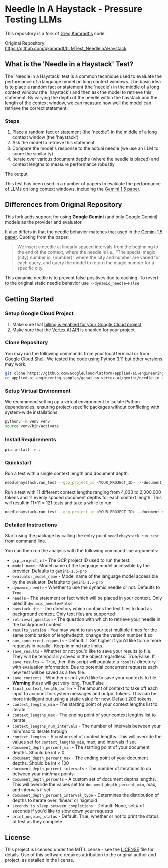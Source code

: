 # Needle In A Haystack - Pressure Testing LLMs

This repository is a fork of [Greg Kamradt's](https://twitter.com/GregKamradt) code. 

Original Repository: https://github.com/gkamradt/LLMTest_NeedleInAHaystack


## What is the 'Needle in a Haystack' Test?

The 'Needle in a Haystack' test is a common technique used to evaluate the performance of a language model on long context windows. The basic idea is to place a random fact or statement (the 'needle') in the middle of a long context window (the 'haystack') and then ask the model to retrieve this statement. By varying the depth of the needle within the haystack and the length of the context window, we can measure how well the model can retrieve the correct statement.

### Steps

1. Place a random fact or statement (the 'needle') in the middle of a long context window (the 'haystack')
2. Ask the model to retrieve this statement
3. Compare the model's response to the actual needle (we use an LLM to score the similarity)
4. Iterate over various document depths (where the needle is placed) and context lengths to measure performance robustly

The output 

This test has been used in a number of papers to evaluate the performance of LLMs on long context windows, including the [Gemini 1.5 paper](https://arxiv.org/pdf/2403.05530).

## Differences from Original Repository
This fork adds support for using **Google Gemini** (and only Google Gemini) models as the provider and evaluator.

It also differs in that the needle behavior matches that used in the [Gemini 1.5 paper](https://arxiv.org/pdf/2403.05530). Quoting from the paper:

> We insert a needle at linearly spaced intervals from the beginning to the end of the context, where
the needle is i.e., “The special magic {city} number is: {number}” where the city and
number are varied for each query, and query the model to return the magic number for a specific
city.

This dynamic needle is to prevent false positives due to caching. To revert to the original static needle behavior use `--dynamic_needle=False`


## Getting Started

### Setup Google Cloud Project

1. Make sure that [billing is enabled for your Google Cloud project](https://cloud.google.com/billing/docs/how-to/verify-billing-enabled#confirm_billing_is_enabled_on_a_project).
2. Make sure that the [Vertex AI API](https://console.cloud.google.com/flows/enableapi?apiid=aiplatform.googleapis.com) is enabled for your project.


### Clone Repository

You may run the following commands from your local terminal or from [Google Cloud Shell](https://cloud.google.com/shell/docs/overview). We tested the code using Python 3.11 but other versions may work.

```zsh
git clone https://github.com/GoogleCloudPlatform/applied-ai-engineering-samples.git
cd applied-ai-engineering-samples/genai-on-vertex-ai/gemini/needle_in_a_haystack
```

### Setup Virtual Environment

We recommend setting up a virtual environment to isolate Python dependencies, ensuring project-specific packages without conflicting with system-wide installations. 

```zsh
python3 -m venv venv
source venv/bin/activate
```

### Install Requirements

```zsh
pip install -e .
```

### Quickstart

Run a test with a single context length and document depth.
```zsh
needlehaystack.run_test --gcp_project_id <YOUR_PROJECT_ID>  --document_depth_percents "[50]" --context_lengths "[200]"
```

Run a test with 11 different context lengths ranging from 4,000 to 2,000,000 tokens and 11 evenly spaced document depths for each context length. This will result in 11*11 = 121 tests and take a while to run.
```zsh
needlehaystack.run_test --gcp_project_id <YOUR_PROJECT_ID> --document_depth_percent_intervals 11 --context_lengths "[4000,8000,16000,32000,64000,128000,256000,512000,1000000,1500000,2000000]"
```

### Detailed Instructions

Start using the package by calling the entry point `needlehaystack.run_test` from command line.

You can then run the analysis with the following command line arguments:

- `gcp_project_id` - The GCP project ID used to run the test. 
- `model_name` - Model name of the language model accessible by the provider. Defaults to `gemini-1.5-pro`
- `evaluator_model_name` - Model name of the language model accessible by the evaluator. Defaults to `gemini-1.5-pro`
- `dynamic_needle` - Whether to use the dynamic needle or not. Defaults to `True`
- `needle` - The statement or fact which will be placed in your context. Only used if `dynamic_needle=False`
- `haystack_dir` - The directory which contains the text files to load as background context. Only text files are supported
- `retrieval_question` - The question with which to retrieve your needle in the background context
- `results_version` - You may want to run your test multiple times for the same combination of length/depth, change the version number if so
- `num_concurrent_requests` - Default: 1. Set higher if you'd like to run more requests in parallel. Keep in mind rate limits.
- `save_results` - Whether or not you'd like to save your results to file. They will be temporarily saved in the object regardless. True/False. If `save_results = True`, then this script will populate a `result/` directory with evaluation information. Due to potential concurrent requests each new test will be saved as a few file.
- `save_contexts` - Whether or not you'd like to save your contexts to file. **Warning** these will get very long. True/False
- `final_context_length_buffer` - The amount of context to take off each input to account for system messages and output tokens. This can be more intelligent but using a static value for now. Default 200 tokens.
- `context_lengths_min` - The starting point of your context lengths list to iterate
- `context_lengths_max` - The ending point of your context lengths list to iterate
- `context_lengths_num_intervals` - The number of intervals between your min/max to iterate through
- `context_lengths` - A custom set of context lengths. This will override the values set for `context_lengths_min`, max, and intervals if set
- `document_depth_percent_min` - The starting point of your document depths. Should be int > 0
- `document_depth_percent_max` - The ending point of your document depths. Should be int < 100
- `document_depth_percent_intervals` - The number of iterations to do between your min/max points
- `document_depth_percents` - A custom set of document depths lengths. This will override the values set for `document_depth_percent_min`, max, and intervals if set
- `document_depth_percent_interval_type` - Determines the distribution of depths to iterate over. 'linear' or 'sigmoid
- `seconds_to_sleep_between_completions` - Default: None, set # of seconds if you'd like to slow down your requests
- `print_ongoing_status` - Default: True, whether or not to print the status of test as they complete


## License

This project is licensed under the MIT License - see the [LICENSE](LICENSE.txt) file for details. Use of this software requires attribution to the original author and project, as detailed in the license.
